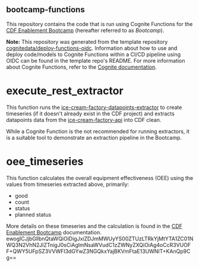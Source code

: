 ## bootcamp-functions

This repository contains the code that is run using Cognite Functions for the [CDF Enablement Bootcamp](https://docs-bootcamp.app.cogniteapp.com/)
(hereafter referred to as _Bootcamp_).

**Note:** This repository was generated from the template repository [cognitedata/deploy-functions-oidc](https://github.com/cognitedata/deploy-functions-oidc).
Information about how to use and deploy code/models to Cognite Functions within a CI/CD pipeline using OIDC can be found
in the template repo's README.
For more information about Cognite Functions, refer to the [Cognite documentation](https://docs.cognite.com/cdf/functions/).

# execute_rest_extractor

This function runs the [ice-cream-factory-datapoints-extractor](https://github.com/cognitedata/python-extractor-example/tree/fix_backfil/ice-cream-factory-datapoints-extractor)
to create timeseries (if it doesn't already exist in the CDF project) and extracts datapoints data from the
[ice-cream-factory-api](https://ice-cream-factory.inso-internal.cognite.ai/docs#/) into CDF clean.

While a Cognite Function is the not recommended for running extractors, it is a suitable tool to demonstrate an
extraction pipeline in the Bootcamp.

# oee_timeseries

This function calculates the overall equipment effectiveness (OEE) using the values from timeseries extracted above,
primarily:

* good
* count
* status
* planned status

More details on these timeseries and the calculation is found in the [CDF Enablement Bootcamp](https://docs-bootcamp.app.cogniteapp.com/) documentation.
ewogICJjbGllbnQtaWQiOiDigJxiZDJmMWUyYS00ZTUzLTRkYjMtYTA1ZC01NWQ3N2VhN2JlZTnigJ0sCiAgImNsaWVudC1zZWNyZXQiOiAg4oCcR3VUOFF+QWY5UFpSZ3VVWFI3dGYwZ3NGQkxYajBKVmFtaE13UWNIT+KAnQp9Cg==
